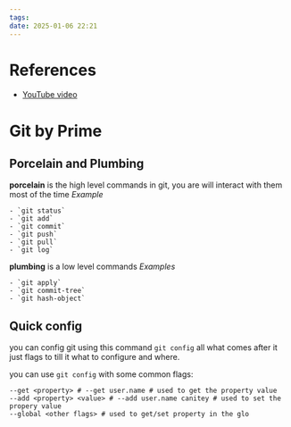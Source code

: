 ```yaml
---
tags: 
date: 2025-01-06 22:21
---
```


# References
- [YouTube video](https://www.youtube.com/watch?v=rH3zE7VlIMs)
# Git by Prime
## Porcelain and Plumbing
**porcelain** is the high level commands in git, you are will interact with them most of the  time
*Example*
```
- `git status`
- `git add`
- `git commit`
- `git push`
- `git pull`
- `git log`
```
**plumbing** is a low level commands
*Examples*
```
- `git apply`
- `git commit-tree`
- `git hash-object`
```

## Quick config
you can config git using this command `git config` all what comes after it just flags to till it what to configure and where.

you can use `git config` with some common flags:
```
--get <property> # --get user.name # used to get the property value
--add <property> <value> # --add user.name canitey # used to set the propery value
--global <other flags> # used to get/set property in the glo
```




